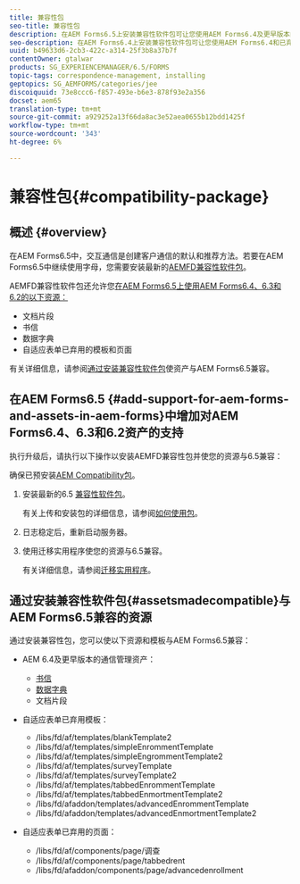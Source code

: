 ```yaml
---
title: 兼容性包
seo-title: 兼容性包
description: 在AEM Forms6.5上安装兼容性软件包可让您使用AEM Forms6.4及更早版本的通信管理资产以及已弃用的自适应表单模板和页面
seo-description: 在AEM Forms6.4上安装兼容性软件包可让您使用AEM Forms6.4和已弃用的自适应表单模板和页面的通信管理资产
uuid: b49633d6-2cb3-422c-a314-25f3b8a37b7f
contentOwner: gtalwar
products: SG_EXPERIENCEMANAGER/6.5/FORMS
topic-tags: correspondence-management, installing
geptopics: SG_AEMFORMS/categories/jee
discoiquuid: 73e8ccc6-f857-493e-b6e3-878f93e2a356
docset: aem65
translation-type: tm+mt
source-git-commit: a929252a13f66da8ac3e52aea0655b12bdd1425f
workflow-type: tm+mt
source-wordcount: '343'
ht-degree: 6%

---
```



# 兼容性包{#compatibility-package}

## 概述 {#overview}

在AEM Forms6.5中，交互通信是创建客户通信的默认和推荐方法。若要在AEM Forms6.5中继续使用字母，您需要安装最新的[AEMFD兼容性软件包](https://helpx.adobe.com/cn/aem-forms/kb/aem-forms-releases.html)。

AEMFD兼容性软件包还允许您[在AEM Forms6.5上使用AEM Forms6.4、6.3和6.2的以下资源：](../../forms/using/compatibility-package.md#add-support-for-aem-forms-and-assets-in-aem-forms)

* 文档片段
* 书信
* 数据字典
* 自适应表单已弃用的模板和页面

有关详细信息，请参阅[通过安装兼容性软件包](../../forms/using/compatibility-package.md#assetsmadecompatible)使资产与AEM Forms6.5兼容。

## 在AEM Forms6.5 {#add-support-for-aem-forms-and-assets-in-aem-forms}中增加对AEM Forms6.4、6.3和6.2资产的支持

执行升级后，请执行以下操作以安装AEMFD兼容性包并使您的资源与6.5兼容：

确保已预安装[AEM Compatibility包](https://helpx.adobe.com/aem-forms/kb/aem-forms-releases.html)。

1. 安装最新的6.5 [兼容性软件包](https://helpx.adobe.com/aem-forms/kb/aem-forms-releases.html)。

   有关上传和安装包的详细信息，请参阅[如何使用包](/help/sites-administering/package-manager.md)。

1. 日志稳定后，重新启动服务器。
1. 使用迁移实用程序使您的资源与6.5兼容。

   有关详细信息，请参阅[迁移实用程序](../../forms/using/migration-utility.md)。

## 通过安装兼容性软件包{#assetsmadecompatible}与AEM Forms6.5兼容的资源

通过安装兼容性包，您可以使以下资源和模板与AEM Forms6.5兼容：

* AEM 6.4及更早版本的通信管理资产：

   * [书信](../../forms/using/create-letter.md)
   * [数据字典](/help/forms/using/data-dictionary.md)
   * 文档片段

* 自适应表单已弃用模板：

   * /libs/fd/af/templates/blankTemplate2
   * /libs/fd/af/templates/simpleEnrommentTemplate
   * /libs/fd/af/templates/simpleEngrommentTemplate2
   * /libs/fd/af/templates/surveyTemplate
   * /libs/fd/af/templates/surveyTemplate2
   * /libs/fd/af/templates/tabbedEnrommentTemplate
   * /libs/fd/af/templates/tabbedEnmortmentTemplate2
   * /libs/fd/afaddon/templates/advancedEnrommentTemplate
   * /libs/fd/afaddon/templates/advancedEnmortmentTemplate2

* 自适应表单已弃用的页面：

   * /libs/fd/af/components/page/调查
   * /libs/fd/af/components/page/tabbedrent
   * /libs/fd/afaddon/components/page/advancedenrollment

